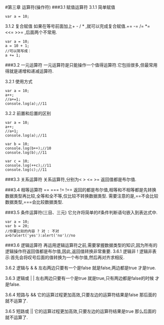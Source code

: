 #第三章 运算符(操作符) 
###3.1 赋值运算符 
3.1.1 简单赋值 

    var a = 10;  

3.1.2 复合赋值
如果在等号前面加上+ - / * ,就可以完成复合赋值.+= -= /= *= <<= >>= ,后面两个不常用.

    var a = 10;
    a = 10 + 1;
    //可以简写成：
    a += 1;

###3.2 一元运算符
一元运算符是只能操作一个值得运算符.它包括很多,但最常用得就是递增和递减运算符.

3.2.1 使用方式  

    var a = 10;
    a++;
    //a+=1;
    console.log(a);//11 

3.2.2 前置和后置的区别
 
    var a = 10;
    a++;
    //a+1;
    console.log(a);//11

    var b = 10;
    console.log(b++);//10 
    console.log(b);//11

    var c = 10;
    console.log(++c);//11
    console.log(c);//11  

###3.3 关系运算符
关系运算符,分别为< > <= >= 返回值都是布尔值.

###3.4 相等运算符
== === != !== 返回的都是布尔值,相等和不相等都是先转换数据类型再比较,全等和全不等,仅比较不转换数据类型.
需要注意的是,==不会比较数据类型,===会比较数据类型.

###3.5 条件运算符(三目、三元)
它允许将简单的if条件判断语句嵌入到表达式中.  
 
    var a = 10;
    var b = 20;
    //你要比较的内容 ? 对 : 不对
    a>b?alert('yes'):alert('no')//no

###3.6 逻辑运算符
再运用逻辑运算符之前,需要掌握数据类型的知识,因为所有的逻辑操作符返回值都是布尔值,因此,返回值转换非常重要.
3.6.1 逻辑非 !
逻辑非表示:首先会将叹号后面的值转换为一个布尔值,然后再对齐求相反.

3.6.2 逻辑与 &
 & 左右两边只要有一个是false 就是false,两边都是true 才是true.

3.6.3 逻辑或 | 
 | 左右两边只要有一个是true 就是true,只有两边都是false的时候 才是false.

3.6.4 短路与 &&
它的运算过程更加高效,只要左边的运算符结果是false 那后面的就不运算了.

3.6.5 短路或 ||
它的运算过程更加高效,只要左边的运算符结果是true 那么后面的就不运算了.
